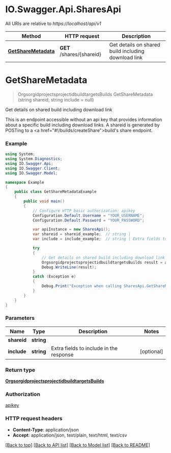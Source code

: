 # IO.Swagger.Api.SharesApi

All URIs are relative to *https://localhost/api/v1*

Method | HTTP request | Description
------------- | ------------- | -------------
[**GetShareMetadata**](SharesApi.md#getsharemetadata) | **GET** /shares/{shareid} | Get details on shared build including download link


<a name="getsharemetadata"></a>
# **GetShareMetadata**
> OrgsorgidprojectsprojectidbuildtargetsBuilds GetShareMetadata (string shareid, string include = null)

Get details on shared build including download link

This is an endpoint accessible without an api key that provides information about a specific build including download links. A shareid is generated by POSTing to a <a href=\"#!/builds/createShare\">build's share endpoint</a>.

### Example
```csharp
using System;
using System.Diagnostics;
using IO.Swagger.Api;
using IO.Swagger.Client;
using IO.Swagger.Model;

namespace Example
{
    public class GetShareMetadataExample
    {
        public void main()
        {
            // Configure HTTP basic authorization: apikey
            Configuration.Default.Username = "YOUR_USERNAME";
            Configuration.Default.Password = "YOUR_PASSWORD";

            var apiInstance = new SharesApi();
            var shareid = shareid_example;  // string | 
            var include = include_example;  // string | Extra fields to include in the response (optional) 

            try
            {
                // Get details on shared build including download link
                OrgsorgidprojectsprojectidbuildtargetsBuilds result = apiInstance.GetShareMetadata(shareid, include);
                Debug.WriteLine(result);
            }
            catch (Exception e)
            {
                Debug.Print("Exception when calling SharesApi.GetShareMetadata: " + e.Message );
            }
        }
    }
}
```

### Parameters

Name | Type | Description  | Notes
------------- | ------------- | ------------- | -------------
 **shareid** | **string**|  | 
 **include** | **string**| Extra fields to include in the response | [optional] 

### Return type

[**OrgsorgidprojectsprojectidbuildtargetsBuilds**](OrgsorgidprojectsprojectidbuildtargetsBuilds.md)

### Authorization

[apikey](../README.md#apikey)

### HTTP request headers

 - **Content-Type**: application/json
 - **Accept**: application/json, text/plain, text/html, text/csv

[[Back to top]](#) [[Back to API list]](../README.md#documentation-for-api-endpoints) [[Back to Model list]](../README.md#documentation-for-models) [[Back to README]](../README.md)

